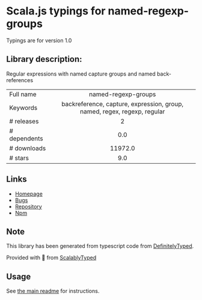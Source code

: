 
# Scala.js typings for named-regexp-groups

Typings are for version 1.0

## Library description:
Regular expressions with named capture groups and named back-references

|                    |                 |
| ------------------ | :-------------: |
| Full name          | named-regexp-groups |
| Keywords           | backreference, capture, expression, group, named, regex, regexp, regular |
| # releases         | 2 |
| # dependents       | 0.0 |
| # downloads        | 11972.0 |
| # stars            | 9.0 |

## Links
- [Homepage](https://github.com/commenthol/named-regexp-groups/)
- [Bugs](https://github.com/commenthol/named-regexp-groups/issues)
- [Repository](https://github.com/commenthol/named-regexp-groups)
- [Npm](https://www.npmjs.com/package/named-regexp-groups)
    


## Note
This library has been generated from typescript code from [DefinitelyTyped](https://definitelytyped.org).

Provided with :purple_heart: from [ScalablyTyped](https://github.com/oyvindberg/ScalablyTyped)

## Usage
See [the main readme](../../readme.md) for instructions.


